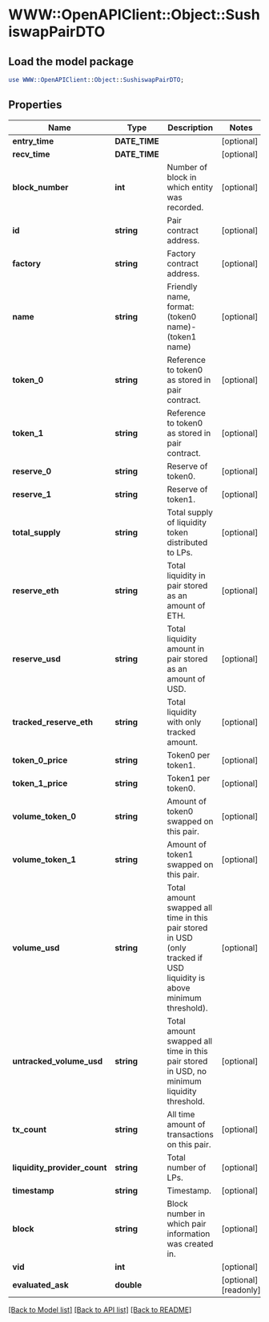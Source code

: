 # WWW::OpenAPIClient::Object::SushiswapPairDTO

## Load the model package
```perl
use WWW::OpenAPIClient::Object::SushiswapPairDTO;
```

## Properties
Name | Type | Description | Notes
------------ | ------------- | ------------- | -------------
**entry_time** | **DATE_TIME** |  | [optional] 
**recv_time** | **DATE_TIME** |  | [optional] 
**block_number** | **int** | Number of block in which entity was recorded. | [optional] 
**id** | **string** | Pair contract address. | [optional] 
**factory** | **string** | Factory contract address. | [optional] 
**name** | **string** | Friendly name, format: (token0 name)-(token1 name) | [optional] 
**token_0** | **string** | Reference to token0 as stored in pair contract. | [optional] 
**token_1** | **string** | Reference to token0 as stored in pair contract. | [optional] 
**reserve_0** | **string** | Reserve of token0. | [optional] 
**reserve_1** | **string** | Reserve of token1. | [optional] 
**total_supply** | **string** | Total supply of liquidity token distributed to LPs. | [optional] 
**reserve_eth** | **string** | Total liquidity in pair stored as an amount of ETH. | [optional] 
**reserve_usd** | **string** | Total liquidity amount in pair stored as an amount of USD. | [optional] 
**tracked_reserve_eth** | **string** | Total liquidity with only tracked amount. | [optional] 
**token_0_price** | **string** | Token0 per token1. | [optional] 
**token_1_price** | **string** | Token1 per token0. | [optional] 
**volume_token_0** | **string** | Amount of token0 swapped on this pair. | [optional] 
**volume_token_1** | **string** | Amount of token1 swapped on this pair. | [optional] 
**volume_usd** | **string** | Total amount swapped all time in this pair stored in USD (only tracked if USD liquidity is above minimum threshold). | [optional] 
**untracked_volume_usd** | **string** | Total amount swapped all time in this pair stored in USD, no minimum liquidity threshold. | [optional] 
**tx_count** | **string** | All time amount of transactions on this pair. | [optional] 
**liquidity_provider_count** | **string** | Total number of LPs. | [optional] 
**timestamp** | **string** | Timestamp. | [optional] 
**block** | **string** | Block number in which pair information was created in. | [optional] 
**vid** | **int** |  | [optional] 
**evaluated_ask** | **double** |  | [optional] [readonly] 

[[Back to Model list]](../README.md#documentation-for-models) [[Back to API list]](../README.md#documentation-for-api-endpoints) [[Back to README]](../README.md)


